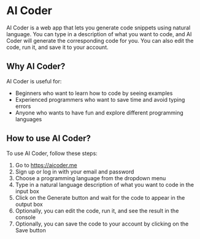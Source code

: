 # AI Coder

AI Coder is a web app that lets you generate code snippets using natural language. You can type in a description of what you want to code, and AI Coder will generate the corresponding code for you. You can also edit the code, run it, and save it to your account.

## Why AI Coder?

AI Coder is useful for:

- Beginners who want to learn how to code by seeing examples
- Experienced programmers who want to save time and avoid typing errors
- Anyone who wants to have fun and explore different programming languages

## How to use AI Coder?

To use AI Coder, follow these steps:

1. Go to https://aicoder.me
2. Sign up or log in with your email and password
3. Choose a programming language from the dropdown menu
4. Type in a natural language description of what you want to code in the input box
5. Click on the Generate button and wait for the code to appear in the output box
6. Optionally, you can edit the code, run it, and see the result in the console
7. Optionally, you can save the code to your account by clicking on the Save button

